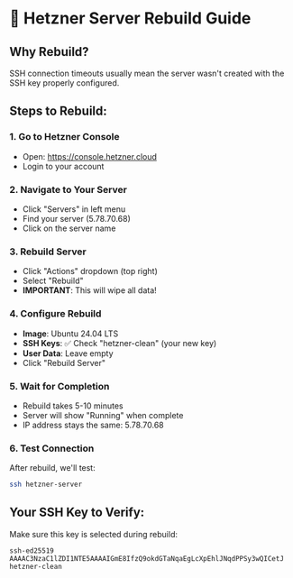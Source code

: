 # 🔄 Hetzner Server Rebuild Guide

## Why Rebuild?
SSH connection timeouts usually mean the server wasn't created with the SSH key properly configured.

## Steps to Rebuild:

### 1. Go to Hetzner Console
- Open: https://console.hetzner.cloud
- Login to your account

### 2. Navigate to Your Server
- Click "Servers" in left menu
- Find your server (5.78.70.68)
- Click on the server name

### 3. Rebuild Server
- Click "Actions" dropdown (top right)
- Select "Rebuild"
- **IMPORTANT**: This will wipe all data!

### 4. Configure Rebuild
- **Image**: Ubuntu 24.04 LTS
- **SSH Keys**: ✅ Check "hetzner-clean" (your new key)
- **User Data**: Leave empty
- Click "Rebuild Server"

### 5. Wait for Completion
- Rebuild takes 5-10 minutes
- Server will show "Running" when complete
- IP address stays the same: 5.78.70.68

### 6. Test Connection
After rebuild, we'll test:
```bash
ssh hetzner-server
```

## Your SSH Key to Verify:
Make sure this key is selected during rebuild:
```
ssh-ed25519 AAAAC3NzaC1lZDI1NTE5AAAAIGmE8IfzQ9okdGTaNqaEgLcXpEhlJNqdPPSy3wQICetJ hetzner-clean
```
